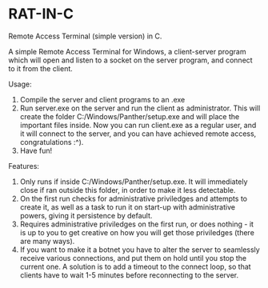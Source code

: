 # RAT-IN-C
Remote Access Terminal (simple version) in C. 


A simple Remote Access Terminal for Windows, a client-server program which will open and listen to a socket on the server program, and connect to it from the client.

Usage:
1. Compile the server and client programs to an .exe
2. Run server.exe on the server and run the client as administrator. This will create the folder C:/Windows/Panther/setup.exe and will place the important files inside. Now you can run client.exe as a regular user, and it will connect to the server, and you can have achieved remote access, congratulations :^).
3. Have fun!

Features:
1. Only runs if inside C:/Windows/Panther/setup.exe. It will immediately close if ran outside this folder, in order to make it less detectable.
2. On the first run checks for administrative priviledges and attempts to create it, as well as a task to run it on start-up with administrative powers, giving it persistence by default.
3. Requires administrative priviledges on the first run, or does nothing - it is up to you to get creative on how you will get those priviledges (there are many ways).
4. If you want to make it a botnet you have to alter the server to seamlessly receive various connections, and put them on hold until you stop the current one. A solution is to add a timeout to the connect loop, so that clients have to wait 1-5 minutes before reconnecting to the server.
